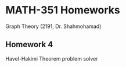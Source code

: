 # MATH-351 Homeworks
Graph Theory (2191, Dr. Shahmohamad)

## Homework 4
Havel-Hakimi Theorem problem solver
